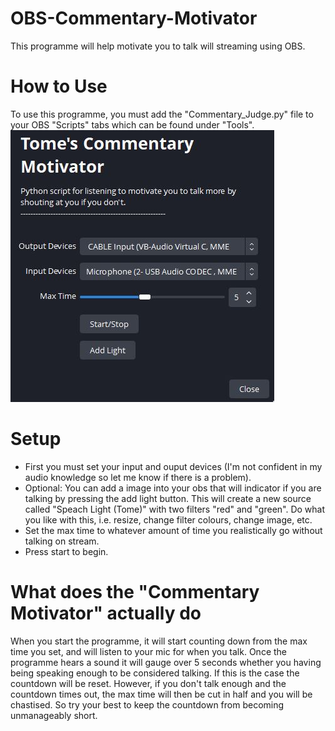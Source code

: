 # OBS-Commentary-Motivator
This programme will help motivate you to talk will streaming using OBS.

# How to Use
To use this programme, you must add the "Commentary_Judge.py" file to your OBS "Scripts" tabs which can be found under "Tools".
![Settings](Motivator_GUI.JPG)

# Setup
- First you must set your input and ouput devices (I'm not confident in my audio knowledge so let me know if there is a problem).
- Optional: You can add a image into your obs that will indicator if you are talking by pressing the add light button. This will create a new source called "Speach Light (Tome)" with two filters "red" and "green". Do what you like with this, i.e. resize, change filter colours, change image, etc.
- Set the max time to whatever amount of time you realistically go without talking on stream.
- Press start to begin.

# What does the "Commentary Motivator" actually do
When you start the programme, it will start counting down from the max time you set, and will listen to your mic for when you talk. Once the programme hears a sound it will gauge over 5 seconds whether you having being speaking enough to be considered talking. If this is the case the countdown will be reset. However, if you don't talk enough and the countdown times out, the max time will then be cut in half and you will be chastised. So try your best to keep the countdown from becoming unmanageably short. 
